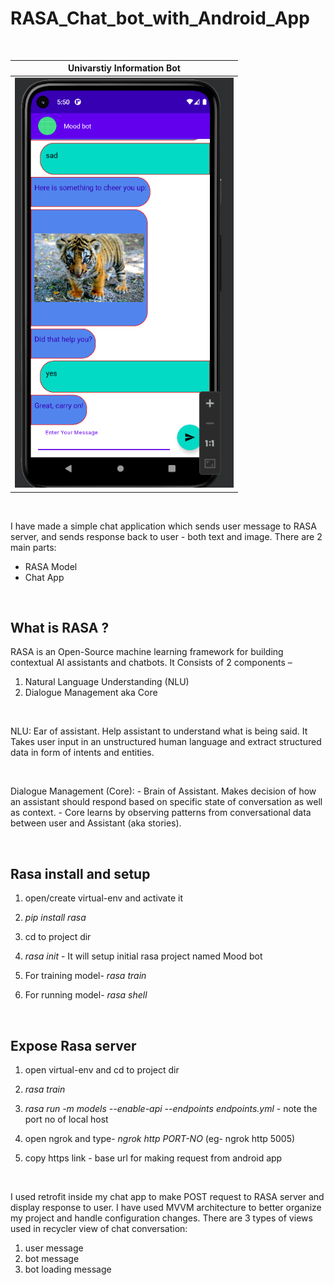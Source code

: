 # RASA_Chat_bot_with_Android_App

<br/>

| Univarstiy Information Bot                            
|-------------------------------------|
|<img src="bot.PNG" width="350"> |
 
 
 <br />
 
I have made a simple chat application which sends user message to RASA server, and sends response back to user - both text and image. There are 2 main parts:


- RASA Model
- Chat App


<br />

## What is RASA ?

RASA is an Open-Source machine learning framework for building contextual AI assistants and chatbots. It Consists of 2 components – 
1.	Natural Language Understanding (NLU)
2.	Dialogue Management aka Core

<br />

NLU: Ear of assistant. Help assistant to understand what is being said. It Takes user input in an unstructured human language and extract structured data in form of intents and entities.

<br />

Dialogue Management (Core):  -	Brain of Assistant.	Makes decision of how an assistant should respond based on specific state of conversation as well as context. -	Core learns by observing patterns from conversational data between user and Assistant (aka stories).


<br />


## Rasa install and setup

1. open/create virtual-env and activate it

2. <i>pip install rasa</i>

3. cd to project dir

4. <i>rasa init</i> - It will setup initial rasa project named Mood bot

5. For training model- <i>rasa train</i>

6. For running model- <i>rasa shell</i>


<br />

## Expose Rasa server

1. open virtual-env and cd to project dir

2. <i>rasa train</i>

3. <i>rasa run -m models --enable-api --endpoints endpoints.yml</i> - note the port no of local host

4. open ngrok and type- <i>ngrok http PORT-NO</i> (eg- ngrok http 5005)

5. copy https link - base url for making request from android app

<br />

I used retrofit inside my chat app to make POST request to RASA server and display response to user. I have used MVVM architecture to better organize my project and handle configuration changes. There are 3 types of views used in recycler view of chat conversation:

1. user message
2. bot message
3. bot loading message
